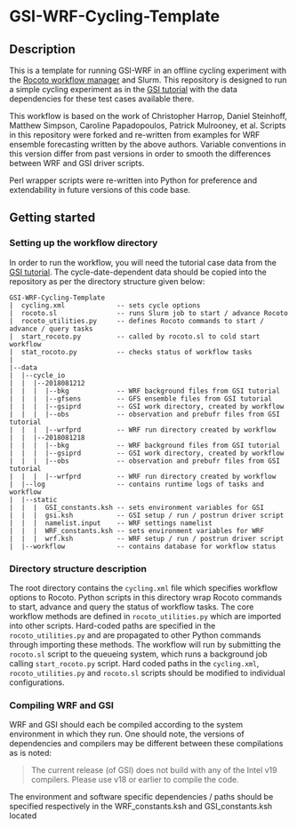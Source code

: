 # GSI-WRF-Cycling-Template

## Description
This is a template for running GSI-WRF in an offline cycling experiment with the
[Rocoto workflow manager](https://github.com/christopherwharrop/rocoto) and Slurm.
This repository is designed to run a simple cycling experiment as in the
[GSI tutorial](https://dtcenter.ucar.edu/com-GSI/users/tutorial/online_tutorial/index_v3.7.php)
with the data dependencies for these test cases available there.

This workflow is based on the work of Christopher Harrop, Daniel Steinhoff, Matthew Simpson,
Caroline Papadopoulos, Patrick Mulrooney, et al.  Scripts in this repository were
forked and re-written from examples for WRF ensemble forecasting written by the above
authors.  Variable conventions in this version differ from past versions in order
to smooth the differences between WRF and GSI driver scripts.

Perl wrapper scripts were re-written into Python for preference and extendability in future
versions of this code base.

## Getting started

### Setting up the workflow directory 
In order to run the workflow, you will need the tutorial case data from the
[GSI tutorial](https://dtcenter.ucar.edu/com-GSI/users/tutorial/online_tutorial/index_v3.7.php).
The cycle-date-dependent data should be copied into the repository as per the directory
structure given below:

```
GSI-WRF-Cycling-Template
|  cycling.xml             -- sets cycle options
|  rocoto.sl               -- runs Slurm job to start / advance Rocoto
|  rocoto_utilities.py     -- defines Rocoto commands to start / advance / query tasks
|  start_rocoto.py         -- called by rocoto.sl to cold start workflow
|  stat_rocoto.py          -- checks status of workflow tasks
|
|--data
|  |--cycle_io
|  |  |--2018081212
|  |  |  |--bkg            -- WRF background files from GSI tutorial
|  |  |  |--gfsens         -- GFS ensemble files from GSI tutorial
|  |  |  |--gsiprd         -- GSI work directory, created by workflow
|  |  |  |--obs            -- observation and prebufr files from GSI tutorial
|  |  |  |--wrfprd         -- WRF run directory created by workflow
|  |  |--2018081218
|  |  |  |--bkg            -- WRF background files from GSI tutorial
|  |  |  |--gsiprd         -- GSI work directory, created by workflow
|  |  |  |--obs            -- observation and prebufr files from GSI tutorial
|  |  |  |--wrfprd         -- WRF run directory created by workflow
|  |--log                  -- contains runtime logs of tasks and workflow
|  |--static
|  |  |  GSI_constants.ksh -- sets environment variables for GSI
|  |  |  gsi.ksh           -- GSI setup / run / postrun driver script
|  |  |  namelist.input    -- WRF settings namelist
|  |  |  WRF_constants.ksh -- sets environment variables for WRF
|  |  |  wrf.ksh           -- WRF setup / run / postrun driver script 
|  |--workflow             -- contains database for workflow status
```


### Directory structure description
The root directory contains the `cycling.xml` file which specifies workflow options to
Rocoto.  Python scripts in this directory wrap Rocoto commands to start, advance and
query the status of workflow tasks.  The core workflow methods are defined in
`rocoto_utilities.py` which are imported into other scripts.  Hard-coded paths are specified
in the `rocoto_utilities.py` and are propagated to other Python commands through importing
these methods.
The workflow will run by submitting the `rocoto.sl` script to the queueing system, which
runs a background job calling `start_rocoto.py` script.
Hard coded paths in the `cycling.xml`, `rocoto_utilities.py` and `rocoto.sl` scripts
should be modified to individual configurations.



### Compiling WRF and GSI
WRF and GSI should each be compiled according to the system environment in which they run.
One should note, the versions of dependencies and compilers may be different between these
compilations as is noted:
<blockquote>
The current release (of GSI) does not build with any of the Intel v19 compilers.
Please use v18 or earlier to compile the code.
</blockquote>
The environment and software specific dependencies / paths should be specified respectively 
in the WRF_constants.ksh and GSI_constants.ksh located 
